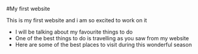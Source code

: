 #My first website

This is my first website and i am so excited to work on it
* I will be talking about my favourite things to do
* One of the best things to do is travelling as you saw from my website
* Here are some of the best places to visit during this wonderful season
